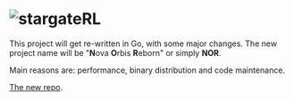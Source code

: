 # ![stargateRL](http://i.imgur.com/MgTkIlm.png)

This project will get re-written in Go, with some major changes. The new project
name will be "**N**ova **O**rbis **R**eborn" or simply **NOR**.

Main reasons are: performance, binary distribution and code maintenance.

[The new repo](github.com/thee-engineer/nor).

